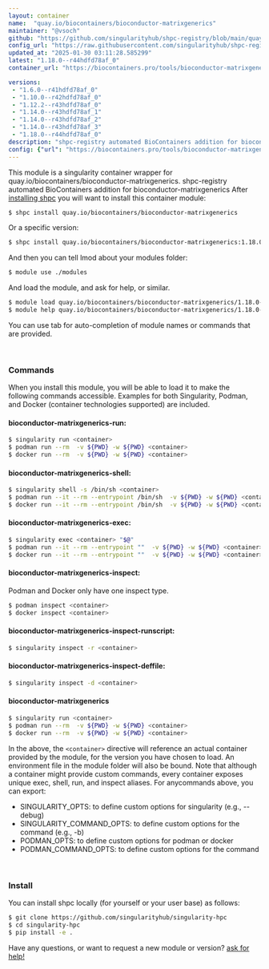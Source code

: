 ```yaml
---
layout: container
name:  "quay.io/biocontainers/bioconductor-matrixgenerics"
maintainer: "@vsoch"
github: "https://github.com/singularityhub/shpc-registry/blob/main/quay.io/biocontainers/bioconductor-matrixgenerics/container.yaml"
config_url: "https://raw.githubusercontent.com/singularityhub/shpc-registry/main/quay.io/biocontainers/bioconductor-matrixgenerics/container.yaml"
updated_at: "2025-01-30 03:11:28.585299"
latest: "1.18.0--r44hdfd78af_0"
container_url: "https://biocontainers.pro/tools/bioconductor-matrixgenerics"

versions:
 - "1.6.0--r41hdfd78af_0"
 - "1.10.0--r42hdfd78af_0"
 - "1.12.2--r43hdfd78af_0"
 - "1.14.0--r43hdfd78af_1"
 - "1.14.0--r43hdfd78af_2"
 - "1.14.0--r43hdfd78af_3"
 - "1.18.0--r44hdfd78af_0"
description: "shpc-registry automated BioContainers addition for bioconductor-matrixgenerics"
config: {"url": "https://biocontainers.pro/tools/bioconductor-matrixgenerics", "maintainer": "@vsoch", "description": "shpc-registry automated BioContainers addition for bioconductor-matrixgenerics", "latest": {"1.18.0--r44hdfd78af_0": "sha256:72b1317863b9f6548411d78f6305cb3d71a98a637d5ac65f9953a1266e3301b4"}, "tags": {"1.6.0--r41hdfd78af_0": "sha256:56e4e617b0774f182ac143d91569d33a43d671c606c1fc44c199ed7bca8d7e1a", "1.10.0--r42hdfd78af_0": "sha256:29320fd25e9f47419019977e3e4b0da190a09a02003d8f41fd688bb75636461b", "1.12.2--r43hdfd78af_0": "sha256:b2d14dab80d65a493c40759f57e8af27f4e7407fe7488b892a235eacb2cdf3a9", "1.14.0--r43hdfd78af_1": "sha256:96fd9a8f2689bfd1a723f3c28970ff7716fba36b5161b9f01443f13c7e77d707", "1.14.0--r43hdfd78af_2": "sha256:ec0141f37e84b9f91372d20cfca04acbcc889b535fd133b067c6950df5043b4d", "1.14.0--r43hdfd78af_3": "sha256:223586c30ec4914398696139503695a88113af780001a10478be56e8c3ed9e8d", "1.18.0--r44hdfd78af_0": "sha256:72b1317863b9f6548411d78f6305cb3d71a98a637d5ac65f9953a1266e3301b4"}, "docker": "quay.io/biocontainers/bioconductor-matrixgenerics"}
---
```


This module is a singularity container wrapper for quay.io/biocontainers/bioconductor-matrixgenerics.
shpc-registry automated BioContainers addition for bioconductor-matrixgenerics
After [installing shpc](#install) you will want to install this container module:


```bash
$ shpc install quay.io/biocontainers/bioconductor-matrixgenerics
```

Or a specific version:

```bash
$ shpc install quay.io/biocontainers/bioconductor-matrixgenerics:1.18.0--r44hdfd78af_0
```

And then you can tell lmod about your modules folder:

```bash
$ module use ./modules
```

And load the module, and ask for help, or similar.

```bash
$ module load quay.io/biocontainers/bioconductor-matrixgenerics/1.18.0--r44hdfd78af_0
$ module help quay.io/biocontainers/bioconductor-matrixgenerics/1.18.0--r44hdfd78af_0
```

You can use tab for auto-completion of module names or commands that are provided.

<br>

### Commands

When you install this module, you will be able to load it to make the following commands accessible.
Examples for both Singularity, Podman, and Docker (container technologies supported) are included.

#### bioconductor-matrixgenerics-run:

```bash
$ singularity run <container>
$ podman run --rm  -v ${PWD} -w ${PWD} <container>
$ docker run --rm  -v ${PWD} -w ${PWD} <container>
```

#### bioconductor-matrixgenerics-shell:

```bash
$ singularity shell -s /bin/sh <container>
$ podman run --it --rm --entrypoint /bin/sh  -v ${PWD} -w ${PWD} <container>
$ docker run --it --rm --entrypoint /bin/sh  -v ${PWD} -w ${PWD} <container>
```

#### bioconductor-matrixgenerics-exec:

```bash
$ singularity exec <container> "$@"
$ podman run --it --rm --entrypoint ""  -v ${PWD} -w ${PWD} <container> "$@"
$ docker run --it --rm --entrypoint ""  -v ${PWD} -w ${PWD} <container> "$@"
```

#### bioconductor-matrixgenerics-inspect:

Podman and Docker only have one inspect type.

```bash
$ podman inspect <container>
$ docker inspect <container>
```

#### bioconductor-matrixgenerics-inspect-runscript:

```bash
$ singularity inspect -r <container>
```

#### bioconductor-matrixgenerics-inspect-deffile:

```bash
$ singularity inspect -d <container>
```



#### bioconductor-matrixgenerics

```bash
$ singularity run <container>
$ podman run --rm  -v ${PWD} -w ${PWD} <container>
$ docker run --rm  -v ${PWD} -w ${PWD} <container>
```


In the above, the `<container>` directive will reference an actual container provided
by the module, for the version you have chosen to load. An environment file in the
module folder will also be bound. Note that although a container
might provide custom commands, every container exposes unique exec, shell, run, and
inspect aliases. For anycommands above, you can export:

 - SINGULARITY_OPTS: to define custom options for singularity (e.g., --debug)
 - SINGULARITY_COMMAND_OPTS: to define custom options for the command (e.g., -b)
 - PODMAN_OPTS: to define custom options for podman or docker
 - PODMAN_COMMAND_OPTS: to define custom options for the command

<br>

### Install

You can install shpc locally (for yourself or your user base) as follows:

```bash
$ git clone https://github.com/singularityhub/singularity-hpc
$ cd singularity-hpc
$ pip install -e .
```

Have any questions, or want to request a new module or version? [ask for help!](https://github.com/singularityhub/singularity-hpc/issues)